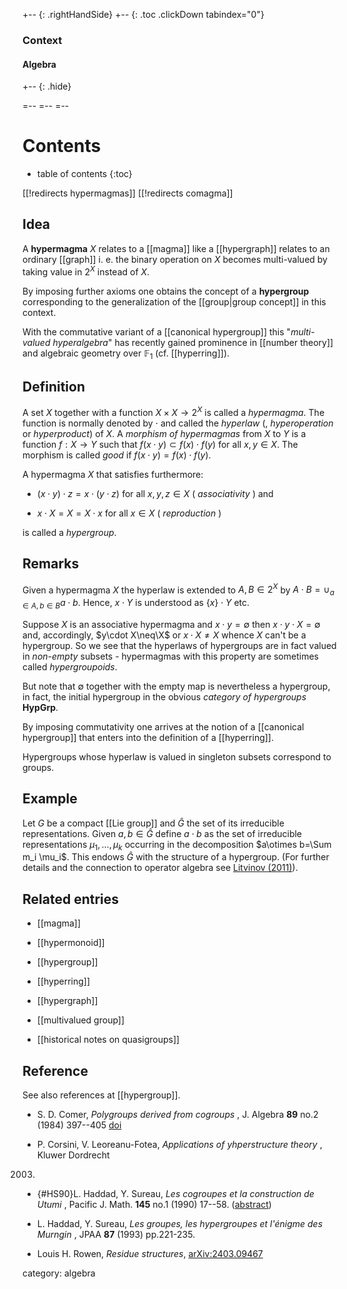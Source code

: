 +-- {: .rightHandSide}
+-- {: .toc .clickDown tabindex="0"}

### Context
#### Algebra
+-- {: .hide}

=--
=--
=--

# Contents
* table of contents
{:toc}


[[!redirects hypermagmas]]
[[!redirects comagma]]


## Idea

A **hypermagma** $X$ relates to a [[magma]] like a [[hypergraph]] relates to an ordinary [[graph]] i. e. the binary operation on $X$ becomes multi-valued by taking value in $2^X$ instead of $X$.

By imposing further axioms one obtains the concept of a **hypergroup** corresponding to the generalization of the [[group|group concept]] in this context.

With the commutative variant of a [[canonical hypergroup]] this "_multi-valued hyperalgebra_" has recently gained prominence in [[number theory]] and algebraic geometry over $\mathbb{F}_1$ (cf. [[hyperring]]).

## Definition

A set $X$ together with a function $X\times X\to 2^X$ is called a _hypermagma_. The function is normally denoted by $\cdot$ and called the _hyperlaw_ (, _hyperoperation_ or _hyperproduct_) of $X$. A _morphism of hypermagmas_ from $X$ to $Y$ is a function $f:X\to Y$ such that $f(x\cdot y)\subset f(x)\cdot f(y)$ for all $x,y\in X$. The morphism is called _good_ if $f(x\cdot y) = f(x)\cdot f(y)$.

A hypermagma $X$ that satisfies furthermore:

* $(x\cdot y)\cdot z = x\cdot (y\cdot z)$ for all $x,y,z\in X$ ( _associativity_ ) and

* $x\cdot X= X = X\cdot x$ for all $x\in X$ ( _reproduction_ )

is called a _hypergroup_.

## Remarks

Given a hypermagma $X$ the hyperlaw is extended to $A,B\in 2^X$ by $A \cdot B=\cup_{a\in A,b\in B} a\cdot b$. Hence, $x\cdot Y$  is understood as $\{x\}\cdot Y$ etc.

Suppose $X$ is an associative hypermagma and $x\cdot y=\emptyset$ then $x\cdot y \cdot X=\emptyset$ and, accordingly, $y\cdot X\neq\X$ or $x\cdot X\neq X$ whence $X$ can't be a hypergroup. So we see that the hyperlaws of hypergroups are in fact valued in _non-empty_ subsets - hypermagmas with this property are sometimes called _hypergroupoids_.

But note that $\emptyset$ together with the empty map is nevertheless a hypergroup, in fact, the initial hypergroup in the obvious _category of hypergroups_ $\mathbf{HypGrp}$.

By imposing commutativity one arrives at the notion of a [[canonical hypergroup]] that enters into the definition of a [[hyperring]].

Hypergroups whose hyperlaw is valued in singleton subsets correspond to groups.

## Example

Let $G$ be a compact [[Lie group]] and $\hat{G}$ the set of its irreducible representations. Given $a,b\in\hat{G}$ define $a\cdot b$ as the set of irreducible representations $\mu_1,\dots,\mu_k$ occurring in the decomposition $a\otimes b=\Sum m_i \mu_i$. This endows $\hat{G}$ with the structure of a hypergroup. (For further details and the connection to operator algebra see [Litvinov (2011)](#Lit11)).

## Related entries

* [[magma]]

* [[hypermonoid]]

* [[hypergroup]]

* [[hyperring]]

* [[hypergraph]]

* [[multivalued group]]

* [[historical notes on quasigroups]]

## Reference

See also references at [[hypergroup]].

* S. D. Comer, _Polygroups derived from cogroups_ , J. Algebra **89** no.2 (1984) 397--405 <a href="https://doi.org/10.1016/0021-8693(84)90225-4">doi</a> 

* P. Corsini, V. Leoreanu-Fotea, _Applications of yhperstructure theory_ , Kluwer Dordrecht
2003.

* {#HS90}L. Haddad, Y. Sureau, _Les cogroupes et la construction de Utumi_ , Pacific J. Math. **145** no.1 (1990) 17--58. ([abstract](http://projecteuclid.org/euclid.pjm/1102645606))

* L. Haddad, Y. Sureau, _Les groupes, les hypergroupes et l'&#233;nigme des Murngin_ , JPAA **87** (1993) pp.221-235.

* Louis H. Rowen, _Residue structures_, [arXiv:2403.09467](https://arxiv.org/pdf/2403.09467)

category: algebra